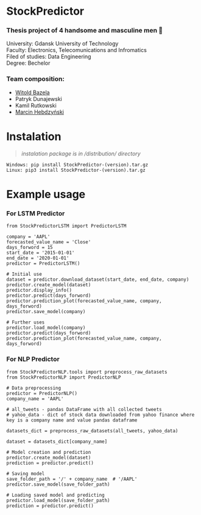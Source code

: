 # StockPredictor
  
### Thesis project of 4 handsome and masculine men :muscle:  
University: Gdansk University of Technology  
Faculty: Electronics, Telecomunications and Infromatics  
Filed of studies: Data Engineering  
Degree: Bechelor

### Team composition:  
* [Witold Bazela](https://github.com/Archeont)
* Patryk Dunajewski  
* Kamil Rutkowski  
* [Marcin Hebdzyński](https://github.com/Vyzrala)
    
# Instalation

> *instalation package is in /distribution/ directory*
```
Windows: pip install StockPredictor-(version).tar.gz
Linux: pip3 install StockPredictor-(version).tar.gz
```
# Example usage

### For LSTM Predictor  
```
from StockPredictorLSTM import PredictorLSTM

company = 'AAPL'
forecasted_value_name = 'Close'
days_forword = 15
start_date = '2015-01-01'
end_date = '2020-01-01'
predictor = PredictorLSTM()

# Initial use
dataset = predictor.download_dataset(start_date, end_date, company)
predictor.create_model(dataset)
predictor.display_info()
predictor.predict(days_forword)
predictor.prediction_plot(forecasted_value_name, company, days_forword)
predictor.save_model(company)

# Further uses
predictor.load_model(company)
predictor.predict(days_forword)
predictor.prediction_plot(forecasted_value_name, company, days_forword)
```

### For NLP Predictor

```
from StockPredictorNLP.tools import preprocess_raw_datasets
from StockPredictorNLP import PredictorNLP

# Data preprocessing
predictor = PredictorNLP()
company_name = 'AAPL'

# all_tweets - pandas DataFrame with all collected tweets
# yahoo_data - dict of stock data downloaded from yahoo finance where key is a company name and value pandas dataframe 

datasets_dict = preprocess_raw_datasets(all_tweets, yahoo_data)

dataset = datasets_dict[company_name]

# Model creation and prediction
predictor.create_model(dataset)
prediction = predictor.predict()

# Saving model
save_folder_path = '/' + company_name  # '/AAPL'
predictor.save_model(save_folder_path)

# Loading saved model and predicting
predictor.load_model(save_folder_path)  
prediction = predictor.predict()
```

